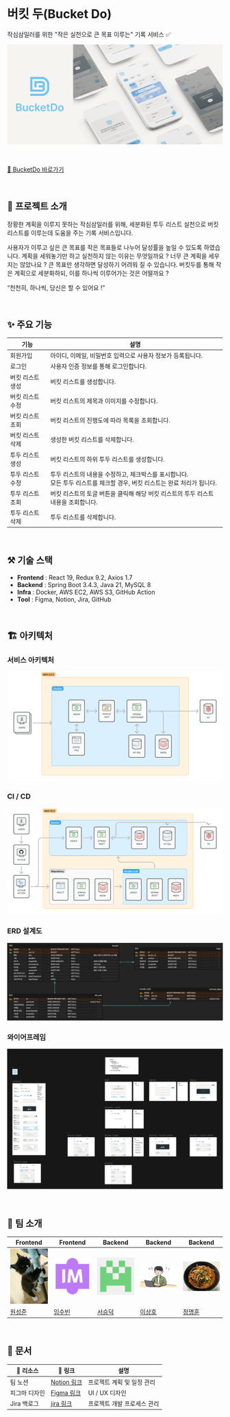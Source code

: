 # 버킷 두(Bucket Do)

작심삼일러를 위한 "작은 실천으로 큰 목표 이루는" 기록 서비스 ✅

![메인 이미지](assets/main.png)

<br />

[🔗 BucketDo 바로가기](https://3.38.150.0.sslip.io/)

<br />

## 📖 프로젝트 소개

장황한 계획을 이루지 못하는 작심삼일러를 위해, 세분화된 투두 리스트 실천으로 버킷 리스트를 이루는데 도움을 주는 기록 서비스입니다.

사용자가 이루고 싶은 큰 목표를 작은 목표들로 나누어 달성률을 높일 수 있도록 하였습니다. 계획을 세워놓기만 하고 실천하지 않는 이유는 무엇일까요 ? 너무 큰 계획을 세우지는 않았나요 ? 큰 목표만 생각하면 달성하기 어려워 질 수 있습니다. 버킷두를 통해 작은 계획으로 세분화하되, 이를 하나씩 이루어가는 것은 어떨까요 ?

“천천히, 하나씩, 당신은 할 수 있어요 !”

<br />


## ✨ 주요 기능

| 기능        | 설명                                                                        |
|-----------|---------------------------------------------------------------------------|
| 회원가입      | 아이디, 이메일, 비밀번호 입력으로 사용자 정보가 등록됩니다.                                        |
| 로그인       | 사용자 인증 정보를 통해 로그인합니다.                                                     |
| 버킷 리스트 생성 | 버킷 리스트를 생성합니다.                                                            |
| 버킷 리스트 수정 | 버킷 리스트의 제목과 이미지를 수정합니다.                                                   |
| 버킷 리스트 조회 | 버킷 리스트의 진행도에 따라 목록을 조회합니다.                                                |
| 버킷 리스트 삭제 | 생성한 버킷 리스트를 삭제합니다.                                                        |
| 투두 리스트 생성 | 버킷 리스트의 하위 투두 리스트를 생성합니다.                                                 |
| 투두 리스트 수정 | 투두 리스트의 내용을 수정하고, 체크박스를 표시합니다.<br/>모든 투두 리스트를 체크할 경우, 버킷 리스트는 완료 처리가 됩니다. |
| 투두 리스트 조회 | 버킷 리스트의 토글 버튼을 클릭해 해당 버킷 리스트의 투두 리스트 내용을 조회합니다.                           |
| 투두 리스트 삭제 | 투두 리스트를 삭제합니다.                                                            |

<br />

## ⚒️ 기술 스택

- **Frontend** : React 19, Redux 9.2, Axios 1.7
- **Backend** : Spring Boot 3.4.3, Java 21, MySQL 8
- **Infra** : Docker, AWS EC2, AWS S3, GitHub Action
- **Tool** : Figma, Notion, Jira, GitHub

<br />

## 🏗️ 아키텍처

### 서비스 아키텍처

![서비스 아키텍처](assets/service.png)

### CI / CD

![CI / CD](assets/ci_cd.png)

### ERD 설계도

![ERD 설계도](assets/erd.png)

### 와이어프레임

![와이어프레임](assets/wireframe.png)

<br />

## 👥 팀 소개

| Frontend | Frontend | Backend | Backend | Backend |
| --- | --- | --- | --- | --- |
| <img src="assets/member_sungjoon92.png" alt="원성준" width="150" /> | <img src="assets/member_imdla.png" alt="임수빈" width="150" /> | <img src="assets/member_ssdeok.png" alt="서승덕" width="150" /> | <img src="assets/member_steve0312.jpeg" alt="이상호" width="150" /> | <img src="assets/member_wag192625.jpg" alt="정명훈" width="150" /> |
| [원성준](https://github.com/sungjoon92) | [임수빈](https://github.com/imdla) | [서승덕](https://github.com/ssdeok) | [이상호](https://github.com/steve0312) | [정명훈](https://github.com/wag192625) |



<br />

## 📝 문서

| 📃 리소스 | 🔗 링크 | 설명 |
| --- | --- | --- |
| 팀 노션 | [Notion 링크](https://www.notion.so/BucketDo-19d8cf3b3b228052a204e7b2f8f40099?pvs=21) | 프로젝트 계획 및 일정 관리 |
| 피그마 디자인 | [Figma 링크](https://www.figma.com/design/QM8vJ0pEPeqOPIAi6CDCde/%EB%94%94%EC%9E%90%EC%9D%B8-%EC%84%A4%EA%B3%84?node-id=0-1&t=Pm5B6xXHu8BQp6X8-1) | UI / UX 디자인 |
| Jira 백로그 | [jira 링크](https://bucket-do.atlassian.net/jira/software/projects/BD/boards/1/backlog?epics=visible&atlOrigin=eyJpIjoiOTliMThlZDg1YTUzNDNkMzhhNDk5NWE2MTBhMjg2NzIiLCJwIjoiaiJ9) | 프로젝트 개발 프로세스 관리 |